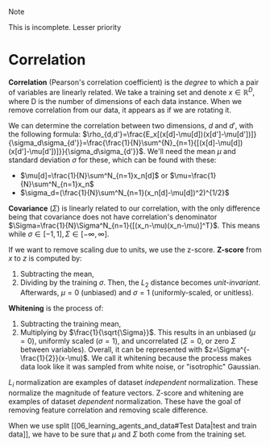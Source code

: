 >[!NOTE]
> This is incomplete. Lesser priority
# Correlation
**Correlation** (Pearson's correlation coefficient) is the *degree* to which a pair of variables are linearly related. We take a training set and denote $x\in \mathbb{R}^D$, where D is the number of dimensions of each data instance. When we remove correlation from our data, it appears as if we are rotating it. 

We can determine the correlation between two dimensions, $d$ and $d'$, with the following formula: 
$\rho_{d,d'}=\frac{E_x[(x[d]-\mu[d])(x[d']-\mu[d'])]}{\sigma_d\sigma_{d'}}=\frac{\frac{1}{N}\sum^{N}_{n=1}{[(x[d]-\mu[d])(x[d']-\mu[d'])]}}{\sigma_d\sigma_{d'}}$. 
We'll need the mean $\mu$ and standard deviation $\sigma$ for these, which can be found with these:
- $\mu[d]=\frac{1}{N}\sum^N_{n=1}x_n[d]$ or $\mu=\frac{1}{N}\sum^N_{n=1}x_n$
- $\sigma_d=(\frac{1}{N}\sum^N_{n=1}(x_n[d]-\mu[d])^2)^{1/2}$

**Covariance** ($\Sigma$) is linearly related to our correlation, with the only difference being that covariance does not have correlation's denominator $\Sigma=\frac{1}{N}\Sigma^N_{n=1}{[(x_n-\mu)(x_n-\mu)]^T}$. This means while $\sigma \in [-1,1], \Sigma \in [-\infty,\infty]$. 

If we want to remove scaling due to units, we use the z-score. **Z-score** from $x$ to $z$ is computed by:
1. Subtracting the mean,
2. Dividing by the training $\sigma$. 
Then, the $L_2$ distance becomes *unit-invariant*. Afterwards, $\mu=0$ (unbiased) and $\sigma=1$ (uniformly-scaled, or unitless). 

**Whitening** is the process of:
1. Subtracting the training mean,
2. Multiplying by $\frac{1}{\sqrt{\Sigma}}$. 
This results in an unbiased ($\mu=0$), uniformly scaled ($\sigma=1$), and uncorrelated ($\Sigma=0$, or zero $\Sigma$ between variables). Overall, it can be represented with $z=\Sigma^{-\frac{1}{2}}(x-\mu)$. We call it whitening because the process makes data look like it was sampled from white noise, or "isotrophic" Gaussian. 

$L_i$ normalization are examples of dataset *independent* normalization. These normalize the magnitude of feature vectors. Z-score and whitening are examples of dataset *dependent* normalization. These have the goal of removing feature correlation and removing scale difference. 

When we use split [[06_learning_agents_and_data#Test Data|test and train data]], we have to be sure that $\mu$ and $\Sigma$ both come from the training set. 